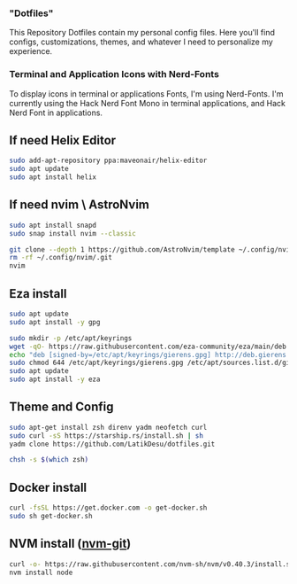### "Dotfiles"

This Repository Dotfiles contain my personal config files. Here you'll find configs, customizations, themes, and whatever I need to personalize my experience.

### Terminal and Application Icons with Nerd-Fonts

To display icons in terminal or applications Fonts, I'm using Nerd-Fonts. I'm currently using the Hack Nerd Font Mono in terminal applications, and Hack Nerd Font in applications.

## If need Helix Editor

```bash
sudo add-apt-repository ppa:maveonair/helix-editor
sudo apt update
sudo apt install helix
```

## If need nvim \ AstroNvim

```bash
sudo apt install snapd
sudo snap install nvim --classic
```

```bash
git clone --depth 1 https://github.com/AstroNvim/template ~/.config/nvim
rm -rf ~/.config/nvim/.git
nvim
```

## Eza install

```bash
sudo apt update
sudo apt install -y gpg

sudo mkdir -p /etc/apt/keyrings
wget -qO- https://raw.githubusercontent.com/eza-community/eza/main/deb.asc | sudo gpg --dearmor -o /etc/apt/keyrings/gierens.gpg
echo "deb [signed-by=/etc/apt/keyrings/gierens.gpg] http://deb.gierens.de stable main" | sudo tee /etc/apt/sources.list.d/gierens.list
sudo chmod 644 /etc/apt/keyrings/gierens.gpg /etc/apt/sources.list.d/gierens.list
sudo apt update
sudo apt install -y eza
```

## Theme and Config

```bash
sudo apt-get install zsh direnv yadm neofetch curl
sudo curl -sS https://starship.rs/install.sh | sh
yadm clone https://github.com/LatikDesu/dotfiles.git
```

```bash
chsh -s $(which zsh)
```

## Docker install

```bash
curl -fsSL https://get.docker.com -o get-docker.sh
sudo sh get-docker.sh
```

## NVM install ([nvm-git](https://github.com/nvm-sh/nvm))

```bash
curl -o- https://raw.githubusercontent.com/nvm-sh/nvm/v0.40.3/install.sh | bash
nvm install node
```
